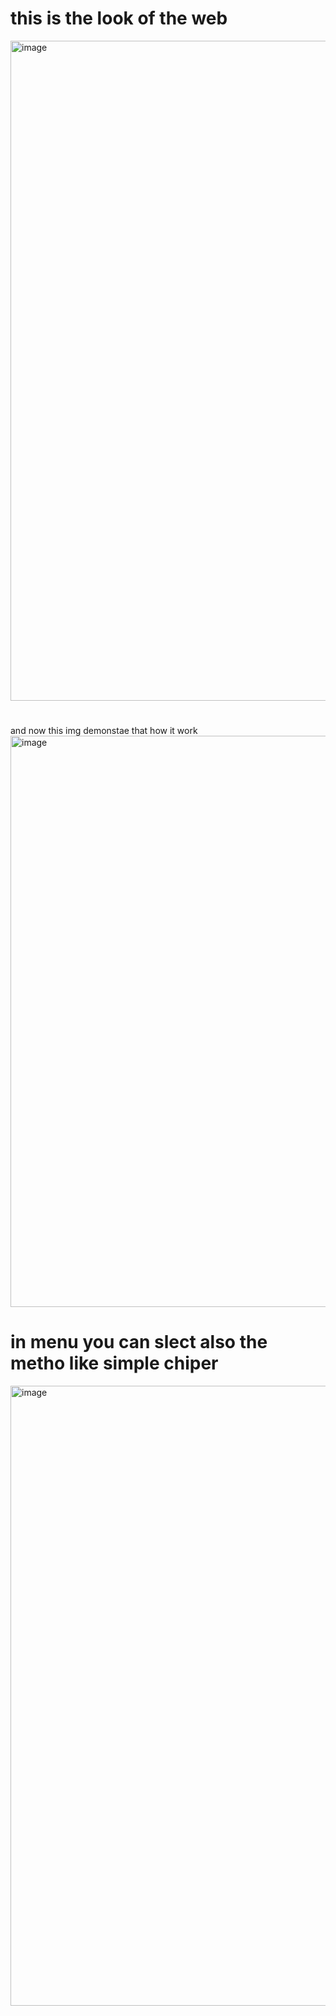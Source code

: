 <h1>this is the look of the web </h1>
<img width="1314" height="1056" alt="image" src="https://github.com/user-attachments/assets/66d43eb7-2b8b-4c41-8a5e-a3b7baf6f4fc" />
<h1></h1>and now this img demonstae that how it work</h1>
<img width="1264" height="914" alt="image" src="https://github.com/user-attachments/assets/e7e9a893-96d8-4ab6-ac2e-d8e58eb0fde5" />
<h1>in menu you can slect also the metho like simple chiper</h1>
<img width="1254" height="992" alt="image" src="https://github.com/user-attachments/assets/7123608e-accd-4c3c-84ed-ad60b401b047" />

